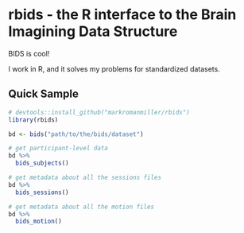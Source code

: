 # rbids - the R interface to the Brain Imagining Data Structure

BIDS is cool!

I work in R, and it solves my problems for standardized datasets.

## Quick Sample
```r
# devtools::install_github("markromanmiller/rbids")
library(rbids)

bd <- bids("path/to/the/bids/dataset")

# get participant-level data
bd %>%
  bids_subjects()

# get metadata about all the sessions files
bd %>%
  bids_sessions()

# get metadata about all the motion files
bd %>%
  bids_motion()
```
